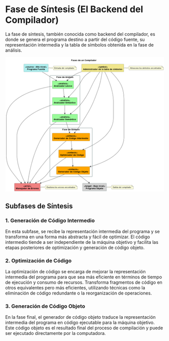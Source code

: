 # Fase de Síntesis (El Backend del Compilador)

La fase de síntesis, también conocida como backend del compilador, es donde se genera el programa destino a partir del código fuente, su representación intermedia y la tabla de símbolos obtenida en la fase de análisis.

![Fases de un Compilador](../../FasesdeunCompilador.png)


## Subfases de Síntesis

### 1. Generación de Código Intermedio

En esta subfase, se recibe la representación intermedia del programa y se transforma en una forma más abstracta y fácil de optimizar. El código intermedio tiende a ser independiente de la máquina objetivo y facilita las etapas posteriores de optimización y generación de código objeto.

### 2. Optimización de Código

La optimización de código se encarga de mejorar la representación intermedia del programa para que sea más eficiente en términos de tiempo de ejecución y consumo de recursos. Transforma fragmentos de código en otros equivalentes pero más eficientes, utilizando técnicas como la eliminación de código redundante o la reorganización de operaciones.

### 3. Generación de Código Objeto

En la fase final, el generador de código objeto traduce la representación intermedia del programa en código ejecutable para la máquina objetivo. Este código objeto es el resultado final del proceso de compilación y puede ser ejecutado directamente por la computadora.